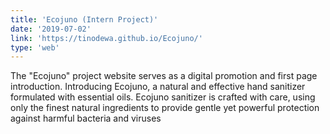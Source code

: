 ```yaml
---
title: 'Ecojuno (Intern Project)'
date: '2019-07-02'
link: 'https://tinodewa.github.io/Ecojuno/'
type: 'web'
---
```


The "Ecojuno" project website serves as a digital promotion and first page introduction. Introducing Ecojuno, a natural and effective hand sanitizer formulated with essential oils. Ecojuno sanitizer is crafted with care, using only the finest natural ingredients to provide gentle yet powerful protection against harmful bacteria and viruses